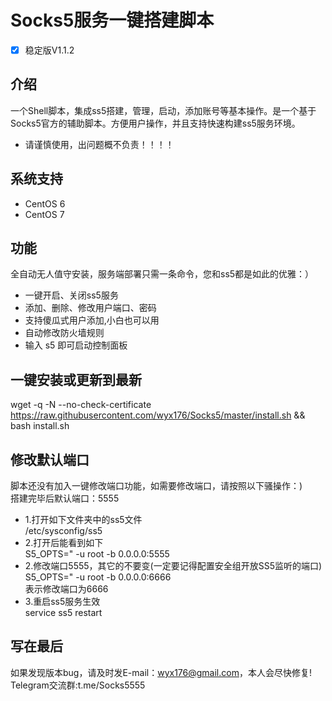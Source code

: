# Socks5服务一键搭建脚本
- [x] 稳定版V1.1.2

## 介绍 ##
一个Shell脚本，集成ss5搭建，管理，启动，添加账号等基本操作。是一个基于Socks5官方的辅助脚本。方便用户操作，并且支持快速构建ss5服务环境。

- 请谨慎使用，出问题概不负责！！！！

## 系统支持 ##
* CentOS 6
* CentOS 7

## 功能 ##
 全自动无人值守安装，服务端部署只需一条命令，您和ss5都是如此的优雅：）
- 一键开启、关闭ss5服务
- 添加、删除、修改用户端口、密码
- 支持傻瓜式用户添加,小白也可以用
- 自动修改防火墙规则
- 输入 s5 即可启动控制面板

## 一键安装或更新到最新 ##
 wget -q -N --no-check-certificate https://raw.githubusercontent.com/wyx176/Socks5/master/install.sh && bash install.sh



## 修改默认端口 ##
 脚本还没有加入一键修改端口功能，如需要修改端口，请按照以下骚操作：)<br>
 搭建完毕后默认端口：5555<br>
- 1.打开如下文件夹中的ss5文件<br>
 /etc/sysconfig/ss5<br>
- 2.打开后能看到如下<br>
 S5_OPTS=" -u root -b 0.0.0.0:5555<br>
- 2.修改端口5555，其它的不要变(一定要记得配置安全组开放SS5监听的端口)<br>
 S5_OPTS=" -u root -b 0.0.0.0:6666<br>
 表示修改端口为6666<br>
- 3.重启ss5服务生效<br>
 service ss5 restart<br>

## 写在最后 ##
如果发现版本bug，请及时发E-mail：wyx176@gmail.com，本人会尽快修复!<br>
Telegram交流群:t.me/Socks5555
